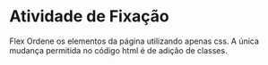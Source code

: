 # Atividade de Fixação

Flex
Ordene os elementos da página utilizando apenas css. A única mudança permitida no código html é de adição de classes.